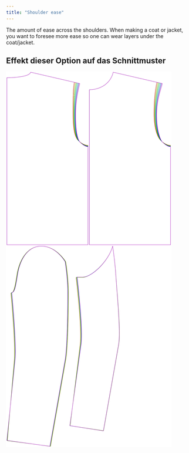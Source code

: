 ```yaml
---
title: "Shoulder ease"
---
```


The amount of ease across the shoulders. When making a coat or jacket, you want to foresee more ease so one can wear layers under the coat/jacket.

## Effekt dieser Option auf das Schnittmuster

![This image shows the effect of this option by superimposing several variants that have a different value for this option](bent_shoulderease_sample.svg "Effect of this option on the pattern")
